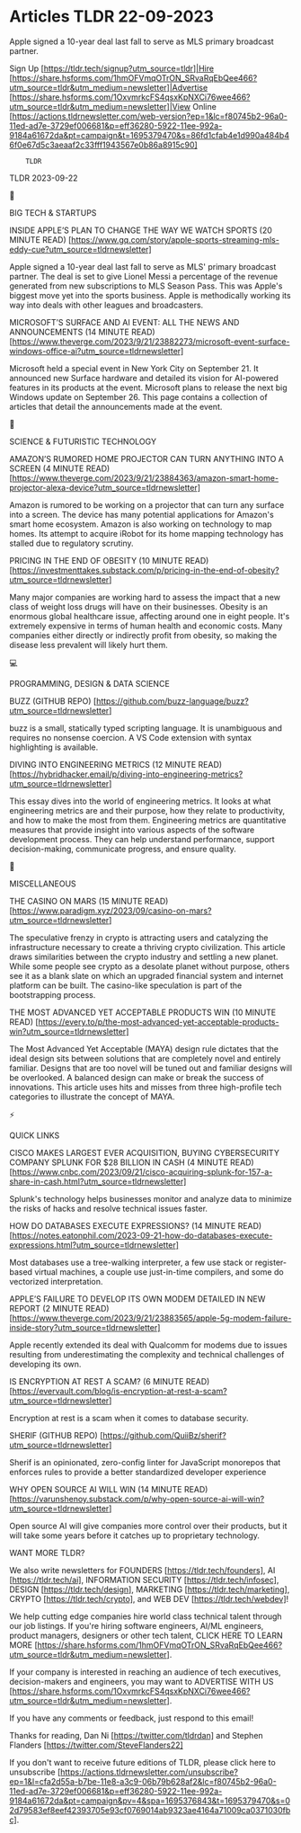 # Articles TLDR 22-09-2023

Apple signed a 10-year deal last fall to serve as MLS primary
broadcast partner.  

Sign Up [https://tldr.tech/signup?utm_source=tldr]|Hire
[https://share.hsforms.com/1hmOFVmqOTrON_SRvaRqEbQee466?utm_source=tldr&utm_medium=newsletter]|Advertise
[https://share.hsforms.com/1OxvmrkcFS4qsxKpNXCi76wee466?utm_source=tldr&utm_medium=newsletter]|View
Online
[https://actions.tldrnewsletter.com/web-version?ep=1&lc=f80745b2-96a0-11ed-ad7e-3729ef006681&p=eff36280-5922-11ee-992a-9184a61672da&pt=campaign&t=1695379470&s=86fd1cfab4e1d990a484b46f0e67d5c3aeaaf2c33fff1943567e0b86a8915c90]


		TLDR 

TLDR 2023-09-22

📱 

BIG TECH & STARTUPS

INSIDE APPLE’S PLAN TO CHANGE THE WAY WE WATCH SPORTS (20 MINUTE
READ)
[https://www.gq.com/story/apple-sports-streaming-mls-eddy-cue?utm_source=tldrnewsletter]

Apple signed a 10-year deal last fall to serve as MLS' primary
broadcast partner. The deal is set to give Lionel Messi a percentage
of the revenue generated from new subscriptions to MLS Season Pass.
This was Apple's biggest move yet into the sports business. Apple is
methodically working its way into deals with other leagues and
broadcasters. 

MICROSOFT’S SURFACE AND AI EVENT: ALL THE NEWS AND ANNOUNCEMENTS (14
MINUTE READ)
[https://www.theverge.com/2023/9/21/23882273/microsoft-event-surface-windows-office-ai?utm_source=tldrnewsletter]

Microsoft held a special event in New York City on September 21. It
announced new Surface hardware and detailed its vision for AI-powered
features in its products at the event. Microsoft plans to release the
next big Windows update on September 26. This page contains a
collection of articles that detail the announcements made at the
event. 

🚀 

SCIENCE & FUTURISTIC TECHNOLOGY

AMAZON’S RUMORED HOME PROJECTOR CAN TURN ANYTHING INTO A SCREEN (4
MINUTE READ)
[https://www.theverge.com/2023/9/21/23884363/amazon-smart-home-projector-alexa-device?utm_source=tldrnewsletter]

Amazon is rumored to be working on a projector that can turn any
surface into a screen. The device has many potential applications for
Amazon's smart home ecosystem. Amazon is also working on technology to
map homes. Its attempt to acquire iRobot for its home mapping
technology has stalled due to regulatory scrutiny. 

PRICING IN THE END OF OBESITY (10 MINUTE READ)
[https://investmenttakes.substack.com/p/pricing-in-the-end-of-obesity?utm_source=tldrnewsletter]

Many major companies are working hard to assess the impact that a new
class of weight loss drugs will have on their businesses. Obesity is
an enormous global healthcare issue, affecting around one in eight
people. It's extremely expensive in terms of human health and economic
costs. Many companies either directly or indirectly profit from
obesity, so making the disease less prevalent will likely hurt them. 

💻 

PROGRAMMING, DESIGN & DATA SCIENCE

BUZZ (GITHUB REPO)
[https://github.com/buzz-language/buzz?utm_source=tldrnewsletter]

buzz is a small, statically typed scripting language. It is
unambiguous and requires no nonsense coercion. A VS Code extension
with syntax highlighting is available. 

DIVING INTO ENGINEERING METRICS (12 MINUTE READ)
[https://hybridhacker.email/p/diving-into-engineering-metrics?utm_source=tldrnewsletter]

This essay dives into the world of engineering metrics. It looks at
what engineering metrics are and their purpose, how they relate to
productivity, and how to make the most from them. Engineering metrics
are quantitative measures that provide insight into various aspects of
the software development process. They can help understand
performance, support decision-making, communicate progress, and ensure
quality. 

🎁 

MISCELLANEOUS

THE CASINO ON MARS (15 MINUTE READ)
[https://www.paradigm.xyz/2023/09/casino-on-mars?utm_source=tldrnewsletter]

The speculative frenzy in crypto is attracting users and catalyzing
the infrastructure necessary to create a thriving crypto civilization.
This article draws similarities between the crypto industry and
settling a new planet. While some people see crypto as a desolate
planet without purpose, others see it as a blank slate on which an
upgraded financial system and internet platform can be built. The
casino-like speculation is part of the bootstrapping process. 

THE MOST ADVANCED YET ACCEPTABLE PRODUCTS WIN (10 MINUTE READ)
[https://every.to/p/the-most-advanced-yet-acceptable-products-win?utm_source=tldrnewsletter]

The Most Advanced Yet Acceptable (MAYA) design rule dictates that the
ideal design sits between solutions that are completely novel and
entirely familiar. Designs that are too novel will be tuned out and
familiar designs will be overlooked. A balanced design can make or
break the success of innovations. This article uses hits and misses
from three high-profile tech categories to illustrate the concept of
MAYA. 

⚡ 

QUICK LINKS

CISCO MAKES LARGEST EVER ACQUISITION, BUYING CYBERSECURITY COMPANY
SPLUNK FOR $28 BILLION IN CASH (4 MINUTE READ)
[https://www.cnbc.com/2023/09/21/cisco-acquiring-splunk-for-157-a-share-in-cash.html?utm_source=tldrnewsletter]

Splunk's technology helps businesses monitor and analyze data to
minimize the risks of hacks and resolve technical issues faster. 

HOW DO DATABASES EXECUTE EXPRESSIONS? (14 MINUTE READ)
[https://notes.eatonphil.com/2023-09-21-how-do-databases-execute-expressions.html?utm_source=tldrnewsletter]

Most databases use a tree-walking interpreter, a few use stack or
register-based virtual machines, a couple use just-in-time compilers,
and some do vectorized interpretation. 

APPLE’S FAILURE TO DEVELOP ITS OWN MODEM DETAILED IN NEW REPORT (2
MINUTE READ)
[https://www.theverge.com/2023/9/21/23883565/apple-5g-modem-failure-inside-story?utm_source=tldrnewsletter]

Apple recently extended its deal with Qualcomm for modems due to
issues resulting from underestimating the complexity and technical
challenges of developing its own. 

IS ENCRYPTION AT REST A SCAM? (6 MINUTE READ)
[https://evervault.com/blog/is-encryption-at-rest-a-scam?utm_source=tldrnewsletter]

Encryption at rest is a scam when it comes to database security. 

SHERIF (GITHUB REPO)
[https://github.com/QuiiBz/sherif?utm_source=tldrnewsletter]

Sherif is an opinionated, zero-config linter for JavaScript monorepos
that enforces rules to provide a better standardized developer
experience 

WHY OPEN SOURCE AI WILL WIN (14 MINUTE READ)
[https://varunshenoy.substack.com/p/why-open-source-ai-will-win?utm_source=tldrnewsletter]

Open source AI will give companies more control over their products,
but it will take some years before it catches up to proprietary
technology. 

WANT MORE TLDR?

We also write newsletters for FOUNDERS [https://tldr.tech/founders],
AI [https://tldr.tech/ai], INFORMATION SECURITY
[https://tldr.tech/infosec], DESIGN [https://tldr.tech/design],
MARKETING [https://tldr.tech/marketing], CRYPTO
[https://tldr.tech/crypto], and WEB DEV [https://tldr.tech/webdev]!

 We help cutting edge companies hire world class technical talent
through our job listings. If you're hiring software engineers, AI/ML
engineers, product managers, designers or other tech talent, CLICK
HERE TO LEARN MORE
[https://share.hsforms.com/1hmOFVmqOTrON_SRvaRqEbQee466?utm_source=tldr&utm_medium=newsletter].


If your company is interested in reaching an audience of tech
executives, decision-makers and engineers, you may want to ADVERTISE
WITH US
[https://share.hsforms.com/1OxvmrkcFS4qsxKpNXCi76wee466?utm_source=tldr&utm_medium=newsletter].


If you have any comments or feedback, just respond to this email! 

Thanks for reading, 
Dan Ni [https://twitter.com/tldrdan] and Stephen Flanders
[https://twitter.com/SteveFlanders22] 

If you don't want to receive future editions of TLDR, please click
here to unsubscribe
[https://actions.tldrnewsletter.com/unsubscribe?ep=1&l=cfa2d55a-b7be-11e8-a3c9-06b79b628af2&lc=f80745b2-96a0-11ed-ad7e-3729ef006681&p=eff36280-5922-11ee-992a-9184a61672da&pt=campaign&pv=4&spa=1695376843&t=1695379470&s=02d79583ef8eef42393705e93cf0769014ab9323ae4164a71009ca0371030fbc].